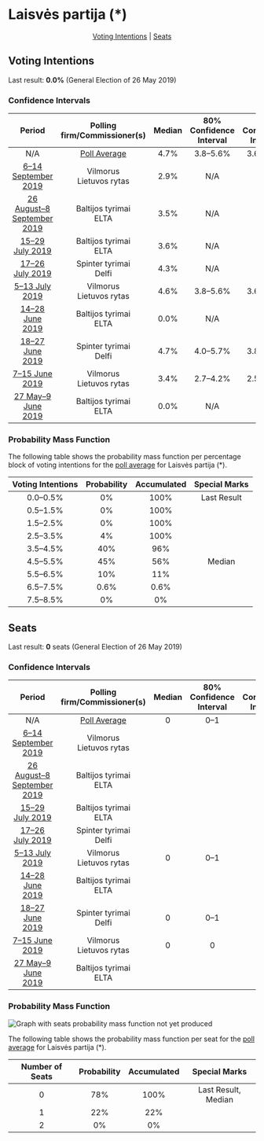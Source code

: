 # Laisvės partija (*)

<p align="center"><a href="#voting-intentions">Voting Intentions</a> | <a href="#seats">Seats</a></p>

## Voting Intentions

Last result: **0.0%** (General Election of 26 May 2019)

### Confidence Intervals

| Period     | Polling firm/Commissioner(s) | Median | 80% Confidence Interval | 90% Confidence Interval | 95% Confidence Interval | 99% Confidence Interval |
|:----------:|:----------------:|:-----------:|:-----------------------:|:-----------------------:|:-----------------------:|:-----------------------:|
| N/A | [Poll Average](average.html) | 4.7% | 3.8–5.6% | 3.6–5.8% | 3.5–6.1% | 3.1–6.6% |
| [6–14 September 2019](2019-09-14-Vilmorus.html) | Vilmorus <br> Lietuvos rytas | 2.9% | N/A | N/A | N/A | N/A |
| [26 August–8 September 2019](2019-09-08-Baltijostyrimai.html) | Baltijos tyrimai <br> ELTA | 3.5% | N/A | N/A | N/A | N/A |
| [15–29 July 2019](2019-07-29-Baltijostyrimai.html) | Baltijos tyrimai <br> ELTA | 3.6% | N/A | N/A | N/A | N/A |
| [17–26 July 2019](2019-07-26-Spintertyrimai.html) | Spinter tyrimai <br> Delfi | 4.3% | N/A | N/A | N/A | N/A |
| [5–13 July 2019](2019-07-13-Vilmorus.html) | Vilmorus <br> Lietuvos rytas | 4.6% | 3.8–5.6% | 3.6–5.9% | 3.4–6.1% | 3.1–6.6% |
| [14–28 June 2019](2019-06-28-Baltijostyrimai.html) | Baltijos tyrimai <br> ELTA | 0.0% | N/A | N/A | N/A | N/A |
| [18–27 June 2019](2019-06-27-Spintertyrimai.html) | Spinter tyrimai <br> Delfi | 4.7% | 4.0–5.7% | 3.8–6.0% | 3.6–6.2% | 3.2–6.7% |
| [7–15 June 2019](2019-06-15-Vilmorus.html) | Vilmorus <br> Lietuvos rytas | 3.4% | 2.7–4.2% | 2.5–4.5% | 2.4–4.7% | 2.1–5.1% |
| [27 May–9 June 2019](2019-06-09-Baltijostyrimai.html) | Baltijos tyrimai <br> ELTA | 0.0% | N/A | N/A | N/A | N/A |

### Probability Mass Function

The following table shows the probability mass function per percentage block of voting intentions for the [poll average](average.html) for Laisvės partija (*).

| Voting Intentions | Probability | Accumulated | Special Marks |
|:-----------------:|:-----------:|:-----------:|:-------------:|
| 0.0–0.5% | 0% | 100% | Last Result |
| 0.5–1.5% | 0% | 100% |  |
| 1.5–2.5% | 0% | 100% |  |
| 2.5–3.5% | 4% | 100% |  |
| 3.5–4.5% | 40% | 96% |  |
| 4.5–5.5% | 45% | 56% | Median |
| 5.5–6.5% | 10% | 11% |  |
| 6.5–7.5% | 0.6% | 0.6% |  |
| 7.5–8.5% | 0% | 0% |  |


## Seats

Last result: **0** seats (General Election of 26 May 2019)

### Confidence Intervals

| Period     | Polling firm/Commissioner(s) | Median | 80% Confidence Interval | 90% Confidence Interval | 95% Confidence Interval | 99% Confidence Interval |
|:----------:|:----------------:|:------:|:-----------------------:|:-----------------------:|:-----------------------:|:-----------------------:|
| N/A | [Poll Average](average.html) | 0 | 0–1 | 0–1 | 0–1 | 0–1 |
| [6–14 September 2019](2019-09-14-Vilmorus.html) | Vilmorus <br> Lietuvos rytas |  |  |  |  |  |
| [26 August–8 September 2019](2019-09-08-Baltijostyrimai.html) | Baltijos tyrimai <br> ELTA |  |  |  |  |  |
| [15–29 July 2019](2019-07-29-Baltijostyrimai.html) | Baltijos tyrimai <br> ELTA |  |  |  |  |  |
| [17–26 July 2019](2019-07-26-Spintertyrimai.html) | Spinter tyrimai <br> Delfi |  |  |  |  |  |
| [5–13 July 2019](2019-07-13-Vilmorus.html) | Vilmorus <br> Lietuvos rytas | 0 | 0–1 | 0–1 | 0–1 | 0–1 |
| [14–28 June 2019](2019-06-28-Baltijostyrimai.html) | Baltijos tyrimai <br> ELTA |  |  |  |  |  |
| [18–27 June 2019](2019-06-27-Spintertyrimai.html) | Spinter tyrimai <br> Delfi | 0 | 0–1 | 0–1 | 0–1 | 0–1 |
| [7–15 June 2019](2019-06-15-Vilmorus.html) | Vilmorus <br> Lietuvos rytas | 0 | 0 | 0 | 0 | 0–1 |
| [27 May–9 June 2019](2019-06-09-Baltijostyrimai.html) | Baltijos tyrimai <br> ELTA |  |  |  |  |  |

### Probability Mass Function

![Graph with seats probability mass function not yet produced](average-seats-pmf-laisvėspartija.png "Seats Probability Mass Function")

The following table shows the probability mass function per seat for the [poll average](average.html) for Laisvės partija (*).

| Number of Seats | Probability | Accumulated | Special Marks |
|:---------------:|:-----------:|:-----------:|:-------------:|
| 0 | 78% | 100% | Last Result, Median |
| 1 | 22% | 22% |  |
| 2 | 0% | 0% |  |


